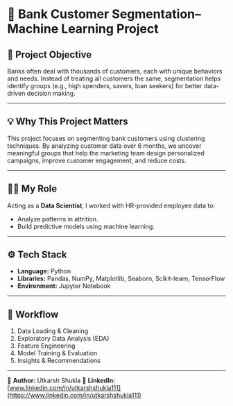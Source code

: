 # 🏢 Bank Customer Segmentation– Machine Learning Project

## 📌 Project Objective
Banks often deal with thousands of customers, each with unique behaviors and needs. Instead of treating all customers the same, segmentation helps identify groups (e.g., high spenders, savers, loan seekers) for better data-driven decision making.

---

## 💡 Why This Project Matters
This project focuses on segmenting bank customers using clustering techniques. By analyzing customer data over 6 months, we uncover meaningful groups that help the marketing team design personalized campaigns, improve customer engagement, and reduce costs.

---

## 🧑‍💻 My Role
Acting as a **Data Scientist**, I worked with HR-provided employee data to:
- Analyze patterns in attrition.
- Build predictive models using machine learning.


---

## ⚙️ Tech Stack
- **Language:** Python  
- **Libraries:** Pandas, NumPy, Matplotlib, Seaborn, Scikit-learn, TensorFlow
- **Environment:** Jupyter Notebook

---

## 🚀 Workflow
1. Data Loading & Cleaning
2. Exploratory Data Analysis (EDA)
3. Feature Engineering
4. Model Training & Evaluation
5. Insights & Recommendations

---

👤 **Author:** Utkarsh Shukla 
🔗 **LinkedIn:** [www.linkedin.com/in/utkarshshukla111](https://www.linkedin.com/in/utkarshshukla111)
